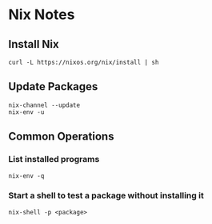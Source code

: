 # Nix Notes

## Install Nix

```
curl -L https://nixos.org/nix/install | sh
```

## Update Packages

```
nix-channel --update
nix-env -u
```

## Common Operations

### List installed programs

```
nix-env -q
```

### Start a shell to test a package without installing it
```
nix-shell -p <package>
```
